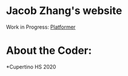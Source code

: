# Jacob Zhang's website
 Work in Progress: 
 [Platformer](https://jsbbvk.github.io/Platform.html)
# About the Coder: 
 *Cupertino HS 2020

